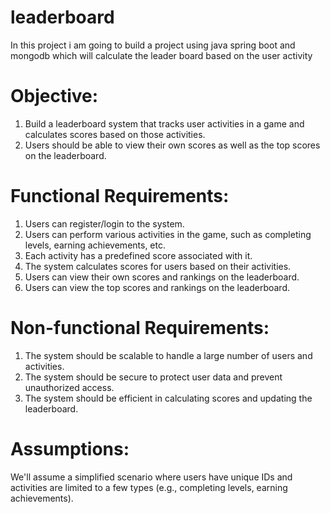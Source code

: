 # leaderboard
In this project i am going to build a project using java spring boot and mongodb which will calculate the leader board based on the user activity 

# Objective:
1. Build a leaderboard system that tracks user activities in a game and calculates scores based on those activities.
2. Users should be able to view their own scores as well as the top scores on the leaderboard.
# Functional Requirements:
1. Users can register/login to the system.
2. Users can perform various activities in the game, such as completing levels, earning achievements, etc.
3. Each activity has a predefined score associated with it.
4. The system calculates scores for users based on their activities.
5. Users can view their own scores and rankings on the leaderboard.
6. Users can view the top scores and rankings on the leaderboard.
# Non-functional Requirements:
1. The system should be scalable to handle a large number of users and activities.
2. The system should be secure to protect user data and prevent unauthorized access.
3. The system should be efficient in calculating scores and updating the leaderboard.
# Assumptions:
We'll assume a simplified scenario where users have unique IDs and activities are limited to a few types (e.g., completing levels, earning achievements).